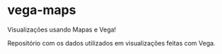 # vega-maps
Visualizações usando Mapas e Vega!

Repositório com os dados utilizados em visualizações feitas com Vega.
